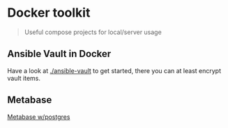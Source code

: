 # Docker toolkit

> Useful compose projects for local/server usage

## Ansible Vault in Docker
Have a look at [./ansible-vault](./ansible-vault/README.md) to get started, there you can at least encrypt vault items.


## Metabase

[Metabase w/postgres](./metabase/README.md)

